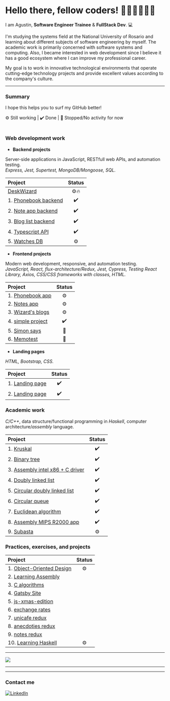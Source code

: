 <h1> Hello there, fellow coders! 👩🏼‍💻👨🏻‍💻</h1> <!-- <img src="src/one-ring.png"> -->

I am Agustin, **Software Engineer Trainee** & **FullStack Dev**. 💻

I'm studying the systems field at the National University of Rosario and learning about different subjects of software engineering by myself. The academic work is primarily concerned with software systems and computing. Also, I became interested in web development since I believe it has a good ecosystem where I can improve my professional career.

My goal is to work in innovative technological environments that operate cutting-edge technology projects and provide excellent values according to the company's culture.

---

### Summary
I hope this helps you to surf my GitHub better!

 ⚙️ Still working
| ✔️ Done
| 🛑 Stopped/No activity for now
<br>
<br>

### Web development work
- **Backend projects**

Server-side applications in JavaScript, RESTfull web APIs, and automation testing.
<br>
*Express, Jest, Supertest, MongoDB/Mongoose, SQL.*

| **Project**                                                                                    | **Status**|
| :------------                                                                                  |  :-----:  |
| [DeskWizard](https://github.com/agustinlozano/DeskWizard "DeskWizard")                      |   ⚙️🔥    |
| 1. [Phonebook backend](https://github.com/agustinlozano/phonebook-backend "Phonebook backend") |     ✔️    |
| 2. [Note app backend](https://github.com/agustinlozano/note-app-backend "Note app backend")    |     ✔️    |
| 3. [Blog list backend](https://github.com/agustinlozano/blog-list-backend "Blog list backend") |     ✔️    |
| 4. [Typescript API](https://github.com/agustinlozano/typescript-API "Typescript API")          |     ✔️    |
| 5. [Watches DB](https://github.com/agustinlozano/watches-db "Watches DB")                      |     ⚙️    |

- **Frontend projects**

Modern web development, responsive, and automation testing. 
<br>
*JavaScript, React, flux-architecture/Redux, Jest, Cypress, Testing React Library, Axios, CSS/CSS frameworks with classes, HTML.*

| **Project**                                                                             | **Status**|
| :------------                                                                           |  :-----:  |
| 1. [Phonebook app](https://github.com/agustinlozano/phonebook "Phonebook app")          |    ⚙️    |
| 2. [Notes app](https://github.com/agustinlozano/notes-app "Notes app")                  |    ⚙️    |
| 3. [Wizard's blogs](https://github.com/agustinlozano/wizards-blog "Wizard's blogs")     |    ⚙️    |
| 4. [simple project](https://github.com/agustinlozano/front-end-projec "simple project") |    ✔️    |
| 5. [Simon says](https://github.com/agustinlozano/simon-dice "Simon says")               |    🛑    |
| 6. [Memotest](https://github.com/agustinlozano/memotest "Memotest")                     |    🛑    |

- **Landing pages**

*HTML, Bootstrap, CSS.*

| **Project**                                                                        | **Status**|
| :------------                                                                      |  :-----:  |
| 1. [Landing page](https://github.com/agustinlozano/landing-page-1 "Landing page")  |     ✔️    |
| 2. [Landing page](https://github.com/agustinlozano/landing-page-2 "Landing page")  |     ✔️    |

### Academic work
*C/C++*, data structure/functional programming in *Haskell*, computer architecture/*assembly* language.

| **Project**                                                                                                  | **Status**|
| :------------                                                                                                |  :-----:  |
| 1. [Kruskal](https://github.com/agustinlozano/kruskal "Kruskal")                                             |    ✔️    |
| 2. [Binary tree](https://github.com/agustinlozano/binary-tree "Binary tree")                                 |    ✔️    |
| 3. [Assembly intel x86 + C driver](https://github.com/agustinlozano/driver "Assembly intel x86 + C driver")  |    ✔️    |
| 4. [Doubly linked list](https://github.com/agustinlozano/doubly-linked-list "Doubly linked list")            |    ✔️    |
| 5. [Circular doubly linked list](https://github.com/agustinlozano/circular-doubly-linked-list "Circular doubly linked list") |    ✔️    |
| 6. [Circular queue](https://github.com/agustinlozano/circular-queue "Circular queue")                         |    ✔️    |
| 7. [Euclidean algorithm](https://github.com/agustinlozano/euclidean-algorithm "Euclidean algorithm")          |    ✔️    |
| 8. [Assembly MIPS R2000 app](https://github.com/agustinlozano/assembly-app "Assembly MIPS R2000 app")         |    ✔️    |
| 9. [Subasta](https://github.com/agustinlozano/subasta "Subasta")                                              |    ⚙️    |

### Practices, exercises, and projects

| **Project**                                                                                              | **Status**|
| :------------                                                                                            |  :-----:  |
| 1. [Object-Oriented Design](https://github.com/agustinlozano/DOO "DOO")                                  |    ⚙️     |
| 2. [Learning Assembly](https://github.com/agustinlozano/assembly-practice "Assembly-practice")           |           |
| 3. [C algorithms](https://github.com/agustinlozano/C-algorithms "C algorithms")                          |           |
| 4. [Gatsby Site](https://github.com/agustinlozano/first-gatsby-site "Gatsby Site")                       |           |
| 5. [js-xmas-edition](https://github.com/agustinlozano/js-xmas-edition "js-xmas-edition")                 |           |
| 6. [exchange rates](https://github.com/agustinlozano/exchangerates "exchange rates")                     |           |
| 7. [unicafe redux](https://github.com/agustinlozano/unicafe-redux "unicafe redux")                       |           |
| 8. [anecdoties redux](https://github.com/agustinlozano/redux-anecdoties "anecdoties redux")              |           |
| 9. [notes redux](https://github.com/agustinlozano/redux-notes "notes redux")                             |           |
| 10. [Learning Haskell](https://github.com/agustinlozano/haskell "Haskell practices")                     |    ⚙️     |

---

<a href="https://github.com/agustinlozano">
  <img align="center" src="https://github-readme-stats.vercel.app/api/top-langs/?username=agustinlozano&layout=compact" />
</a>

---

---

### Contact me

<a href="https://www.linkedin.com/" target="_blank"><img src="https://img.shields.io/badge/LinkedIn-%230077B5.svg?&style=flat-square&logo=linkedin&logoColor=white" alt="LinkedIn"></a>
